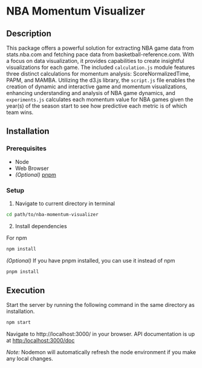 # NBA Momentum Visualizer

## Description
This package offers a powerful solution for extracting NBA game data from stats.nba.com and fetching pace data from basketball-reference.com. With a focus on data visualization, it provides capabilities to create insightful visualizations for each game. The included `calculation.js` module features three distinct calculations for momentum analysis: ScoreNormalizedTime, PAPM, and MAMBA. Utilizing the d3.js library, the `script.js` file enables the creation of dynamic and interactive game and momentum visualizations, enhancing understanding and analysis of NBA game dynamics, and `experiments.js` calculates each momentum value for NBA games given the year(s) of the season start to see how predictive each metric is of which team wins.

## Installation
### Prerequisites
- Node
- Web Browser
- _(Optional)_ [pnpm](https://pnpm.io/installation)

### Setup

1. Navigate to current directory in terminal
```zsh
cd path/to/nba-momentum-visualizer
```

2. Install dependencies

For npm
```zsh
npm install
```

*(Optional)* If you have pnpm installed, you can use it instead of npm
```zsh
pnpm install
```

## Execution

Start the server by running the following command in the same directory as installation.

```zsh
npm start
```

Navigate to http://localhost:3000/ in your browser. API documentation is up at [http:/localhost:3000/doc]()

_Note:_ Nodemon will automatically refresh the node environment if you make any local changes.
